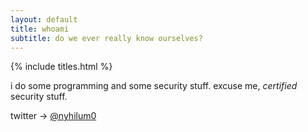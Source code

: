 ```yaml
---
layout: default
title: whoami
subtitle: do we ever really know ourselves?
---
```

{% include titles.html %}

i do some programming and some security stuff. excuse me, _certified_ security stuff.

twitter -> [@nyhilum0](https://twitter.com/nyhilum0)

